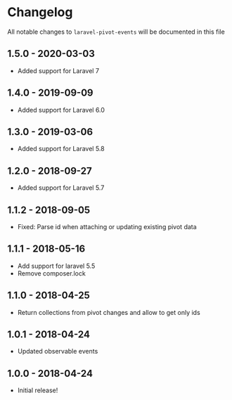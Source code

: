 # Changelog

All notable changes to `laravel-pivot-events` will be documented in this file

## 1.5.0 - 2020-03-03

- Added support for Laravel 7

## 1.4.0 - 2019-09-09

- Added support for Laravel 6.0

## 1.3.0 - 2019-03-06

- Added support for Laravel 5.8

## 1.2.0 - 2018-09-27

- Added support for Laravel 5.7

## 1.1.2 - 2018-09-05

- Fixed: Parse id when attaching or updating existing pivot data

## 1.1.1 - 2018-05-16

- Add support for laravel 5.5
- Remove composer.lock

## 1.1.0 - 2018-04-25

- Return collections from pivot changes and allow to get only ids 

## 1.0.1 - 2018-04-24

- Updated observable events 

## 1.0.0 - 2018-04-24

- Initial release!

